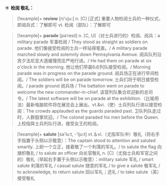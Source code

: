 ☀ <span class="category">**检阅 敬礼：**</span>
>[!example]+ <span class="vocabulary">**review**</span> [rɪ'vju:] 
> <span class="definition">n. [C] [正式] 重要人物检阅士兵的一种仪式，即阅兵式：</span>了解即可 <span class="definition">vt. 检阅（部队）：</span>了解即可
           
>[!example]+ <span class="vocabulary">**parade**</span> [pəˈreɪd]
> <span class="definition">n. [C, U]（对士兵进行的）检阅、阅兵：</span>a military parade 军事检阅 / They stood as straight as soldiers on parade. 他们像接受检阅的士兵一样站得笔直。/ A military parade marched slowly and solemnly down Pennsylvania Avenue. 阅兵队列沿宾夕法尼亚大道缓慢而庄严地行进。/ He had them on parade at six o'clock in the morning. 他让他们早晨6点列队接受检阅。/ Morning parade was in progress on the parade ground. 阅兵场正在进行早间检阅。/ The soldiers will be on parade tomorrow. 士兵们将于明日接受检阅。/ parade ground 阅兵场 / The battalion went on parade to welcome the new commander-in-chief. 该营列队集合欢迎新的总司令。/ The latest software will be on parade at the exhibition.（比喻用法）最新电脑软件将在展览会上展出。<span class="definition">vt.&vi.（使）士兵列队行进以接受检阅：</span>The crowds applauded as the guards paraded past. 卫队列队走过时，人群鼓掌欢迎。/ The colonel paraded his men before the Queen. 上校指挥士兵列队行进，接受女王的检阅。

>[!example]+ <span class="vocabulary">**salute**</span> [sə'lu:t, -'lju:t] 
> <span class="definition">vt.＆vi.（尤指军队中）敬礼（将右手手指置于头侧以示敬意）：</span>The captain stood to attention and saluted smartly. 上尉一个立正，接着敬了一个利落的军礼。/ to salute the flag 向旗帜敬礼 / to salute an officer 向长官敬礼 <span class="definition">n. [C]（尤指士兵和军官之间的）敬礼（举起右手置于头侧以示敬意）：</span>military salute 军礼 / smart salute 利落的军礼 / casual salute 随意的军礼 / to give a salute 敬军礼 / to acknowledge, to return salute 回以军礼；还礼 / to take salute（英）接受敬礼


